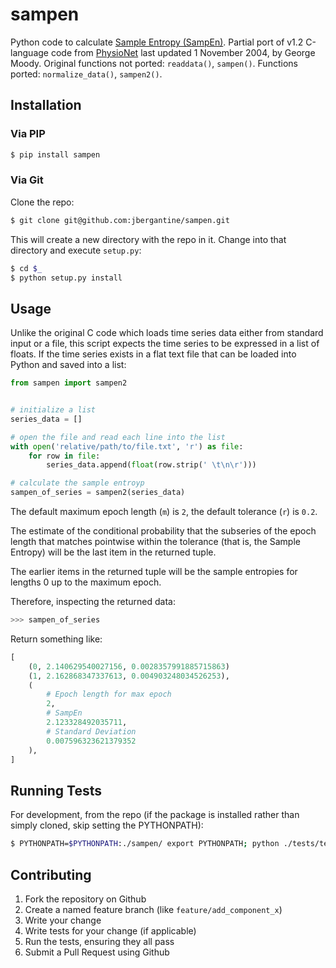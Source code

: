 sampen
======

Python code to calculate [Sample Entropy (SampEn)](http://www.physionet.org/physiotools/sampen/). Partial port of v1.2 C-language code from [PhysioNet](http://www.physionet.org/physiotools/sampen/c/) last updated 1 November 2004, by George Moody. Original functions not ported: `readdata()`, `sampen()`. Functions ported: `normalize_data()`, `sampen2()`.

Installation
------------

### Via PIP

```sh
$ pip install sampen
```

### Via Git

Clone the repo:

```sh
$ git clone git@github.com:jbergantine/sampen.git
```

This will create a new directory with the repo in it. Change into that directory and execute `setup.py`:

```sh
$ cd $_
$ python setup.py install
```

Usage
-----

Unlike the original C code which loads time series data either from standard input or a file, this script expects the time series to be expressed in a list of floats. If the time series exists in a flat text file that can be loaded into Python and saved into a list:

```py
from sampen import sampen2


# initialize a list
series_data = []

# open the file and read each line into the list
with open('relative/path/to/file.txt', 'r') as file:
    for row in file:
        series_data.append(float(row.strip(' \t\n\r')))

# calculate the sample entroyp
sampen_of_series = sampen2(series_data)
```

The default maximum epoch length (`m`) is `2`, the default tolerance (`r`) is `0.2`.

The estimate of the conditional probability that the subseries of the epoch length that matches pointwise within the tolerance (that is, the Sample Entropy) will be the last item in the returned tuple.

The earlier items in the returned tuple will be the sample entropies for lengths 0 up to the maximum epoch.

Therefore, inspecting the returned data:

```py
>>> sampen_of_series
```

Return something like:

```py
[
    (0, 2.140629540027156, 0.0028357991885715863)
    (1, 2.162868347337613, 0.004903248034526253),
    (
        # Epoch length for max epoch
        2,
        # SampEn
        2.123328492035711,
        # Standard Deviation
        0.007596323621379352
    ),
]
```

Running Tests
-------------

For development, from the repo (if the package is installed rather than simply cloned, skip setting the PYTHONPATH):

```sh
$ PYTHONPATH=$PYTHONPATH:./sampen/ export PYTHONPATH; python ./tests/test_sampen.py
```

Contributing
------------

1. Fork the repository on Github
2. Create a named feature branch (like `feature/add_component_x`)
3. Write your change
4. Write tests for your change (if applicable)
5. Run the tests, ensuring they all pass
6. Submit a Pull Request using Github